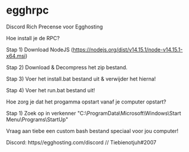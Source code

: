# egghrpc
Discord Rich Precense voor Egghosting

Hoe install je de RPC?

Stap 1)
Download NodeJS (https://nodejs.org/dist/v14.15.1/node-v14.15.1-x64.msi)

Stap 2)
Download & Decompress het zip bestand.

Stap 3)
Voer het install.bat bestand uit & verwijder het hierna!

Stap 4)
Voer het run.bat bestand uit!

Hoe zorg je dat het progamma opstart vanaf je computer opstart?

Stap 1) 
Zoek op in verkenner "C:\ProgramData\Microsoft\Windows\Start Menu\Programs\StartUp"

Vraag aan tiebe een custom bash bestand speciaal voor jou computer!


Discord: https//egghosting.com/discord // Tiebienotjuh#2007
